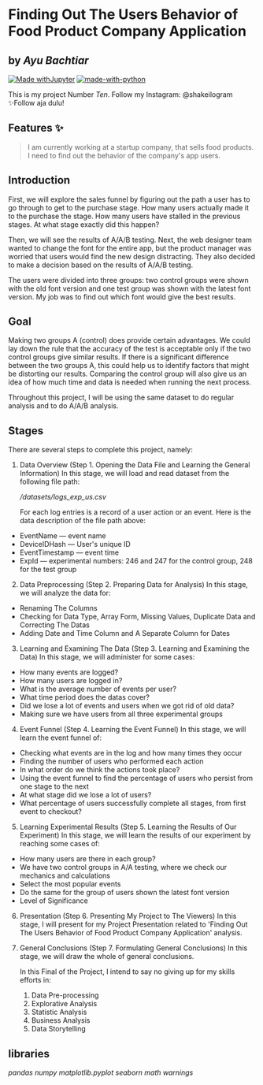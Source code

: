 # Finding Out The Users Behavior of Food Product Company Application
## by _Ayu Bachtiar_

[![Made withJupyter](https://img.shields.io/badge/Made%20with-Jupyter-orange?style=for-the-badge&logo=Jupyter)](https://jupyter.org/try)
[![made-with-python](https://img.shields.io/badge/Made%20with-Python-1f425f.svg)](https://www.python.org/)

This is my project Number _Ten_.
Follow my Instagram: @shakeilogram
✨Follow aja dulu!

## Features ✨
> I am currently working at a startup company,
> that sells food products.
> I need to find out the behavior of the company's app users.

## Introduction
First, we will explore the sales funnel by figuring out the path a user has to go through to get to the purchase stage. How many users actually made it to the purchase the stage. How many users have stalled in the previous stages. At what stage exactly did this happen?

Then, we will see the results of A/A/B testing. Next, the web designer team wanted to change the font for the entire app, but the product manager was worried that users would find the new design distracting. They also decided to make a decision based on the results of A/A/B testing.

The users were divided into three groups: two control groups were shown with the old font version and one test group was shown with the latest font version. My job was to find out which font would give the best results.

## Goal
Making two groups A (control) does provide certain advantages. We could lay down the rule that the accuracy of the test is acceptable only if the two control groups give similar results. If there is a significant difference between the two groups A, this could help us to identify factors that might be distorting our results. Comparing the control group will also give us an idea of how much time and data is needed when running the next process.

Throughout this project, I will be using the same dataset to do regular analysis and to do A/A/B analysis.

## Stages
There are several steps to complete this project, namely:
1. Data Overview (Step 1. Opening the Data File and Learning the General Information)
In this stage, we will load and read dataset from the following file path:

    _/datasets/logs_exp_us.csv_

    For each log entries is a record of a user action or an event. Here is the data description of the file path above:

- EventName — event name
- DeviceIDHash — User's unique ID
- EventTimestamp — event time
- ExpId — experimental numbers: 246 and 247 for the control group, 248 for the test group


2. Data Preprocessing (Step 2. Preparing Data for Analysis)
In this stage, we will analyze the data for:
- Renaming The Columns
- Checking for Data Type, Array Form, Missing Values, Duplicate Data and Correcting The Datas
- Adding Date and Time Column and A Separate Column for Dates


3. Learning and Examining The Data (Step 3. Learning and Examining the Data)
In this stage, we will administer for some cases:
- How many events are logged?
- How many users are logged in?
- What is the average number of events per user?
- What time period does the datas cover?
- Did we lose a lot of events and users when we got rid of old data?
- Making sure we have users from all three experimental groups


4. Event Funnel (Step 4. Learning the Event Funnel)
In this stage, we will learn the event funnel of:
- Checking what events are in the log and how many times they occur
- Finding the number of users who performed each action
- In what order do we think the actions took place?
- Using the event funnel to find the percentage of users who persist from one stage to the next
- At what stage did we lose a lot of users?
- What percentage of users successfully complete all stages, from first event to checkout?


5. Learning Experimental Results (Step 5. Learning the Results of Our Experiment)
In this stage, we will learn the results of our experiment by reaching some cases of:
- How many users are there in each group?
- We have two control groups in A/A testing, where we check our mechanics and calculations
- Select the most popular events
- Do the same for the group of users shown the latest font version
- Level of Significance


6. Presentation (Step 6. Presenting My Project to The Viewers)
In this stage, I will present for my Project Presentation related to 'Finding Out The Users Behavior of Food Product Company Application' analysis.

7. General Conclusions (Step 7. Formulating General Conclusions)
In this stage, we will draw the whole of general conclusions.



    In this Final of the Project, I intend to say no giving up for my skills efforts in:
    1. Data Pre-processing
    2. Explorative Analysis
    3. Statistic Analysis
    4. Business Analysis
    5. Data Storytelling

## libraries
_pandas_
_numpy_
_matplotlib.pyplot_
_seaborn_
_math_
_warnings_

